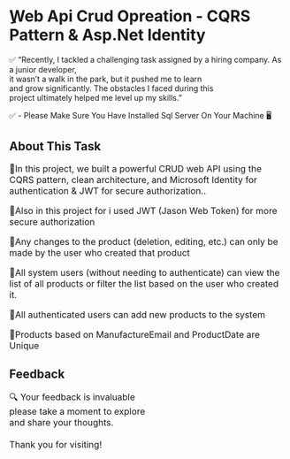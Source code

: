 <div align="left | right | center | justify";>
  
<h1>ِWeb Api Crud Opreation - CQRS Pattern & Asp.Net Identity </h1>

<p>✅ “Recently, I tackled a challenging task assigned by a hiring company. As a junior developer,<br> it wasn’t a walk in the park, but it pushed me to learn <br> and grow significantly. The obstacles I faced during this <br> project ultimately helped me level up my skills.”</p>

<p>✅ - Please Make Sure You Have Installed Sql Server On Your Machine 🖥</p>

<h2>About This Task</h2> 
<p style="font-size:16px;">🔹In this project, we built a powerful CRUD web API using the CQRS pattern, clean architecture, and Microsoft Identity for authentication & JWT for secure authorization..</p>
<p style="font-size:16px;">🔹Also in this project for i used JWT (Jason Web Token) for more secure authorization</p>
<p style="font-size:16px;">🔹Any changes to the product (deletion, editing, etc.) can only be made by the user who created that product</p>
<p style="font-size:16px;">🔹All system users (without needing to authenticate) can view the list of all products or filter the list based on the user who created it.</p>
<p style="font-size:16px;">🔹All authenticated users can add new products to the system</p>
<p style="font-size:16px;">🔹Products based on ManufactureEmail and ProductDate are Unique</p>


<h2>Feedback</h2>
<p style="font-size:16px;">🔍 Your feedback is invaluable <br> please take a moment to explore <br> and share your thoughts. <br> <br> Thank you for visiting!</p>

</div>
